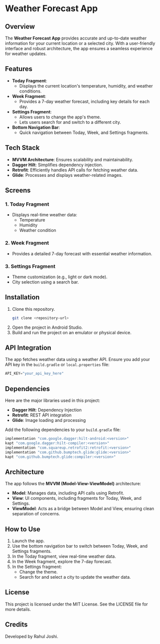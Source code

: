 # Weather Forecast App

## Overview
The **Weather Forecast App** provides accurate and up-to-date weather information for your current location or a selected city. With a user-friendly interface and robust architecture, the app ensures a seamless experience for weather updates.

## Features
- **Today Fragment**:
  - Displays the current location's temperature, humidity, and weather conditions.
- **Week Fragment**:
  - Provides a 7-day weather forecast, including key details for each day.
- **Settings Fragment**:
  - Allows users to change the app's theme.
  - Lets users search for and switch to a different city.
- **Bottom Navigation Bar**:
  - Quick navigation between Today, Week, and Settings fragments.

## Tech Stack
- **MVVM Architecture**: Ensures scalability and maintainability.
- **Dagger Hilt**: Simplifies dependency injection.
- **Retrofit**: Efficiently handles API calls for fetching weather data.
- **Glide**: Processes and displays weather-related images.

## Screens
### 1. Today Fragment
- Displays real-time weather data:
  - Temperature
  - Humidity
  - Weather condition

### 2. Week Fragment
- Provides a detailed 7-day forecast with essential weather information.

### 3. Settings Fragment
- Theme customization (e.g., light or dark mode).
- City selection using a search bar.

## Installation
1. Clone this repository.
   ```bash
   git clone <repository-url>
   ```
2. Open the project in Android Studio.
3. Build and run the project on an emulator or physical device.

## API Integration
The app fetches weather data using a weather API. Ensure you add your API key in the `build.gradle` or `local.properties` file:
```gradle
API_KEY="your_api_key_here"
```

## Dependencies
Here are the major libraries used in this project:
- **Dagger Hilt**: Dependency Injection
- **Retrofit**: REST API integration
- **Glide**: Image loading and processing

Add the following dependencies to your `build.gradle` file:
```gradle
implementation "com.google.dagger:hilt-android:<version>"
kapt "com.google.dagger:hilt-compiler:<version>"
implementation "com.squareup.retrofit2:retrofit:<version>"
implementation "com.github.bumptech.glide:glide:<version>"
kapt "com.github.bumptech.glide:compiler:<version>"
```

## Architecture
The app follows the **MVVM (Model-View-ViewModel)** architecture:
- **Model**: Manages data, including API calls using Retrofit.
- **View**: UI components, including fragments for Today, Week, and Settings.
- **ViewModel**: Acts as a bridge between Model and View, ensuring clean separation of concerns.

## How to Use
1. Launch the app.
2. Use the bottom navigation bar to switch between Today, Week, and Settings fragments.
3. In the Today fragment, view real-time weather data.
4. In the Week fragment, explore the 7-day forecast.
5. In the Settings fragment:
   - Change the theme.
   - Search for and select a city to update the weather data.

## License
This project is licensed under the MIT License. See the LICENSE file for more details.

## Credits
Developed by Rahul Joshi.
```
